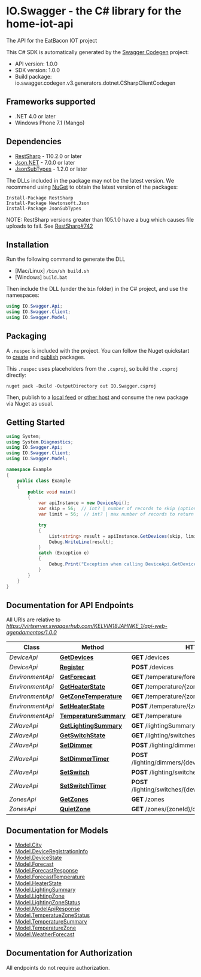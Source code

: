 # IO.Swagger - the C# library for the home-iot-api

The API for the EatBacon IOT project

This C# SDK is automatically generated by the [Swagger Codegen](https://github.com/swagger-api/swagger-codegen) project:

- API version: 1.0.0
- SDK version: 1.0.0
- Build package: io.swagger.codegen.v3.generators.dotnet.CSharpClientCodegen

<a name="frameworks-supported"></a>
## Frameworks supported
- .NET 4.0 or later
- Windows Phone 7.1 (Mango)

<a name="dependencies"></a>
## Dependencies
- [RestSharp](https://www.nuget.org/packages/RestSharp) - 110.2.0 or later
- [Json.NET](https://www.nuget.org/packages/Newtonsoft.Json/) - 7.0.0 or later
- [JsonSubTypes](https://www.nuget.org/packages/JsonSubTypes/) - 1.2.0 or later

The DLLs included in the package may not be the latest version. We recommend using [NuGet](https://docs.nuget.org/consume/installing-nuget) to obtain the latest version of the packages:
```
Install-Package RestSharp
Install-Package Newtonsoft.Json
Install-Package JsonSubTypes
```

NOTE: RestSharp versions greater than 105.1.0 have a bug which causes file uploads to fail. See [RestSharp#742](https://github.com/restsharp/RestSharp/issues/742)

<a name="installation"></a>
## Installation
Run the following command to generate the DLL
- [Mac/Linux] `/bin/sh build.sh`
- [Windows] `build.bat`

Then include the DLL (under the `bin` folder) in the C# project, and use the namespaces:
```csharp
using IO.Swagger.Api;
using IO.Swagger.Client;
using IO.Swagger.Model;
```
<a name="packaging"></a>
## Packaging

A `.nuspec` is included with the project. You can follow the Nuget quickstart to [create](https://docs.microsoft.com/en-us/nuget/quickstart/create-and-publish-a-package#create-the-package) and [publish](https://docs.microsoft.com/en-us/nuget/quickstart/create-and-publish-a-package#publish-the-package) packages.

This `.nuspec` uses placeholders from the `.csproj`, so build the `.csproj` directly:

```
nuget pack -Build -OutputDirectory out IO.Swagger.csproj
```

Then, publish to a [local feed](https://docs.microsoft.com/en-us/nuget/hosting-packages/local-feeds) or [other host](https://docs.microsoft.com/en-us/nuget/hosting-packages/overview) and consume the new package via Nuget as usual.

<a name="getting-started"></a>
## Getting Started

```csharp
using System;
using System.Diagnostics;
using IO.Swagger.Api;
using IO.Swagger.Client;
using IO.Swagger.Model;

namespace Example
{
    public class Example
    {
        public void main()
        {
            var apiInstance = new DeviceApi();
            var skip = 56;  // int? | number of records to skip (optional) 
            var limit = 56;  // int? | max number of records to return (optional) 

            try
            {
                List<string> result = apiInstance.GetDevices(skip, limit);
                Debug.WriteLine(result);
            }
            catch (Exception e)
            {
                Debug.Print("Exception when calling DeviceApi.GetDevices: " + e.Message );
            }
        }
    }
}
```

<a name="documentation-for-api-endpoints"></a>
## Documentation for API Endpoints

All URIs are relative to *https://virtserver.swaggerhub.com/KELVIN18JAHNKE_1/api-web-agendamentos/1.0.0*

Class | Method | HTTP request | Description
------------ | ------------- | ------------- | -------------
*DeviceApi* | [**GetDevices**](docs/DeviceApi.md#getdevices) | **GET** /devices | 
*DeviceApi* | [**Register**](docs/DeviceApi.md#register) | **POST** /devices | 
*EnvironmentApi* | [**GetForecast**](docs/EnvironmentApi.md#getforecast) | **GET** /temperature/forecast/{days} | 
*EnvironmentApi* | [**GetHeaterState**](docs/EnvironmentApi.md#getheaterstate) | **GET** /temperature/{zoneId}/heater | 
*EnvironmentApi* | [**GetZoneTemperature**](docs/EnvironmentApi.md#getzonetemperature) | **GET** /temperature/{zoneId} | 
*EnvironmentApi* | [**SetHeaterState**](docs/EnvironmentApi.md#setheaterstate) | **POST** /temperature/{zoneId}/heater/{state} | 
*EnvironmentApi* | [**TemperatureSummary**](docs/EnvironmentApi.md#temperaturesummary) | **GET** /temperature | 
*ZWaveApi* | [**GetLightingSummary**](docs/ZWaveApi.md#getlightingsummary) | **GET** /lightingSummary | 
*ZWaveApi* | [**GetSwitchState**](docs/ZWaveApi.md#getswitchstate) | **GET** /lighting/switches/{deviceId} | 
*ZWaveApi* | [**SetDimmer**](docs/ZWaveApi.md#setdimmer) | **POST** /lighting/dimmers/{deviceId}/{value} | 
*ZWaveApi* | [**SetDimmerTimer**](docs/ZWaveApi.md#setdimmertimer) | **POST** /lighting/dimmers/{deviceId}/{value}/timer/{timeunit} | 
*ZWaveApi* | [**SetSwitch**](docs/ZWaveApi.md#setswitch) | **POST** /lighting/switches/{deviceId}/{value} | 
*ZWaveApi* | [**SetSwitchTimer**](docs/ZWaveApi.md#setswitchtimer) | **POST** /lighting/switches/{deviceId}/{value}/timer/{minutes} | 
*ZonesApi* | [**GetZones**](docs/ZonesApi.md#getzones) | **GET** /zones | 
*ZonesApi* | [**QuietZone**](docs/ZonesApi.md#quietzone) | **GET** /zones/{zoneId}/quiet | 

<a name="documentation-for-models"></a>
## Documentation for Models

 - [Model.City](docs/City.md)
 - [Model.DeviceRegistrationInfo](docs/DeviceRegistrationInfo.md)
 - [Model.DeviceState](docs/DeviceState.md)
 - [Model.Forecast](docs/Forecast.md)
 - [Model.ForecastResponse](docs/ForecastResponse.md)
 - [Model.ForecastTemperature](docs/ForecastTemperature.md)
 - [Model.HeaterState](docs/HeaterState.md)
 - [Model.LightingSummary](docs/LightingSummary.md)
 - [Model.LightingZone](docs/LightingZone.md)
 - [Model.LightingZoneStatus](docs/LightingZoneStatus.md)
 - [Model.ModelApiResponse](docs/ModelApiResponse.md)
 - [Model.TemperatueZoneStatus](docs/TemperatueZoneStatus.md)
 - [Model.TemperatureSummary](docs/TemperatureSummary.md)
 - [Model.TemperatureZone](docs/TemperatureZone.md)
 - [Model.WeatherForecast](docs/WeatherForecast.md)

<a name="documentation-for-authorization"></a>
## Documentation for Authorization

All endpoints do not require authorization.
